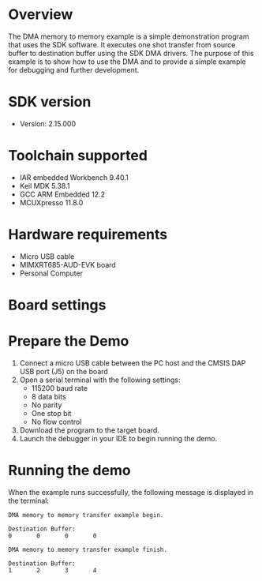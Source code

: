 Overview
========
The DMA memory to memory example is a simple demonstration program that uses the SDK software.
It executes one shot transfer from source buffer to destination buffer using the SDK DMA drivers.
The purpose of this example is to show how to use the DMA and to provide a simple example for
debugging and further development.

SDK version
===========
- Version: 2.15.000

Toolchain supported
===================
- IAR embedded Workbench  9.40.1
- Keil MDK  5.38.1
- GCC ARM Embedded  12.2
- MCUXpresso  11.8.0

Hardware requirements
=====================
- Micro USB cable
- MIMXRT685-AUD-EVK board
- Personal Computer

Board settings
==============


Prepare the Demo
================
1.  Connect a micro USB cable between the PC host and the CMSIS DAP USB port (J5) on the board
2.  Open a serial terminal with the following settings:
    - 115200 baud rate
    - 8 data bits
    - No parity
    - One stop bit
    - No flow control
3.  Download the program to the target board.
4.  Launch the debugger in your IDE to begin running the demo.

Running the demo
================
When the example runs successfully, the following message is displayed in the terminal:
~~~~~~~~~~~~~~~~~~~~~
DMA memory to memory transfer example begin.

Destination Buffer:
0       0       0       0

DMA memory to memory transfer example finish.

Destination Buffer:
1       2       3       4
~~~~~~~~~~~~~~~~~~~~~

